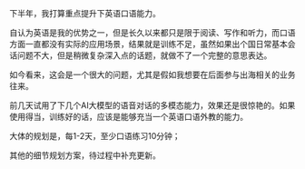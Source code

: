

下半年，我打算重点提升下英语口语能力。

自认为英语是我的优势之一，但是长久以来都只是限于阅读、写作和听力，而口语方面一直都没有实际的应用场景，结果就是训练不足，虽然如果出个国日常基本会话问题不大，但是稍微复杂深入点的话题，就做不了一个完整的意思表达。

如今看来，这会是一个很大的问题，尤其是假如我想要在后面参与出海相关的业务往来。

前几天试用了下几个AI大模型的语音对话的多模态能力，效果还是很惊艳的。如果使用得当，训练好的话，应该是能够充当一个英语口语外教的能力。

大体的规划是，每1-2天，至少口语练习10分钟；

其他的细节规划方案，待过程中补充更新。